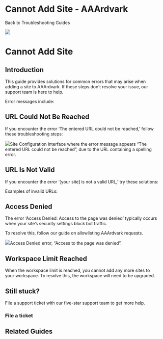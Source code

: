# Cannot Add Site - AAArdvark

Back to
				Troubleshooting				Guides

![](https://aaardvarkaccessibility.com/wp-content/uploads/2024/07/a11y-Help-Center-Icons_Troubleshooting-copy.png) 
# Cannot Add Site

 

## Introduction

This guide provides solutions for common errors that may arise when adding a site to AAArdvark. If these steps don’t resolve your issue, our support team is here to help.

Error messages include:

## URL Could Not Be Reached

If you encounter the error ‘The entered URL could not be reached,’ follow these troubleshooting steps:

![](https://aaardvarkaccessibility.com/wp-content/uploads/2024/07/The-entered-URL-could-not-be-reached.png)Site Configuration interface where the error message appears “The entered URL could not be reached”, due to the URL containing a spelling error.

## URL Is Not Valid

If you encounter the error ‘[your site] is not a valid URL,’ try these solutions:

Examples of invalid URLs:

## Access Denied

The error ‘Access Denied: Access to the page was denied’ typically occurs when your site’s security settings block bot traffic.

To resolve this, follow our guide on allowlisting AAArdvark requests.

![](https://aaardvarkaccessibility.com/wp-content/uploads/2024/12/Access-Denied-Access-to-Page-was-Denied-1024x295.png)Access Denied error, “Access to the page was denied”.

## Workspace Limit Reached

When the workspace limit is reached, you cannot add any more sites to your workspace. To resolve this, the workspace will need to be upgraded.

## Still stuck?

File a support ticket with our five-star support team to get more help.

### File a ticket

  

## Related Guides

 

